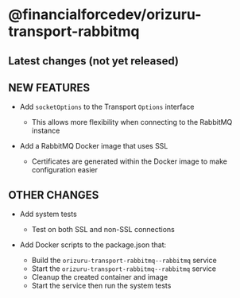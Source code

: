 # @financialforcedev/orizuru-transport-rabbitmq

## Latest changes (not yet released)

## NEW FEATURES

- Add `socketOptions` to the Transport `Options` interface
  - This allows more flexibility when connecting to the RabbitMQ instance

- Add a RabbitMQ Docker image that uses SSL
  - Certificates are generated within the Docker image to make configuration easier

## OTHER CHANGES

- Add system tests
  - Test on both SSL and non-SSL connections

- Add Docker scripts to the package.json that:
  - Build the `orizuru-transport-rabbitmq--rabbitmq` service
  - Start the `orizuru-transport-rabbitmq--rabbitmq` service
  - Cleanup the created container and image
  - Start the service then run the system tests

